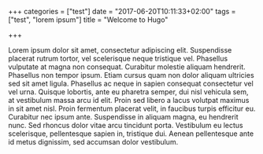 +++
categories = ["test"]
date = "2017-06-20T10:11:33+02:00"
tags = ["test", "lorem ipsum"]
title = "Welcome to Hugo"

+++

Lorem ipsum dolor sit amet, consectetur adipiscing elit. Suspendisse placerat rutrum tortor, vel scelerisque neque tristique vel. Phasellus vulputate at magna non consequat. Curabitur molestie aliquam hendrerit. Phasellus non tempor ipsum. Etiam cursus quam non dolor aliquam ultricies sed sit amet ligula. Phasellus ac neque in sapien consequat consectetur vel vel urna. Quisque lobortis, ante eu pharetra semper, dui nisl vehicula sem, at vestibulum massa arcu id elit. Proin sed libero a lacus volutpat maximus in sit amet nisl. Proin fermentum placerat velit, in faucibus turpis efficitur eu. Curabitur nec ipsum ante. Suspendisse in aliquam magna, eu hendrerit nunc. Sed rhoncus dolor vitae arcu tincidunt porta. Vestibulum eu lectus scelerisque, pellentesque sapien in, tristique dui. Aenean pellentesque ante id metus dignissim, sed accumsan dolor vestibulum.